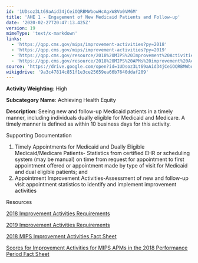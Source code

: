 ```yaml
---
id: '1UDsoz3Lt69aAid34jCeiOQRBMWbowHcAgxW8Vo0VM6M'
title: 'AHE 1 - Engagement of New Medicaid Patients and Follow-up'
date: '2020-02-27T20:47:13.425Z'
version: 19
mimeType: 'text/x-markdown'
links:
  - 'https://qpp.cms.gov/mips/improvement-activities?py=2018'
  - 'https://qpp.cms.gov/mips/improvement-activities?py=2019'
  - 'https://qpp.cms.gov/resource/2018%20MIPS%20Improvement%20Activities%20Fact%20Sheet'
  - 'https://qpp.cms.gov/resource/2018%20MIPS%20APMs%20improvement%20Activities%20scores%20fact%20sheet'
source: 'https://drive.google.com/open?id=1UDsoz3Lt69aAid34jCeiOQRBMWbowHcAgxW8Vo0VM6M'
wikigdrive: '9a3c47814c851f1e3ce25659ea66b7640ddaf209'
---
```

**Activity Weighting**: High

**Subcategory** **Name**: Achieving Health Equity

**Description**: Seeing new and follow-up Medicaid patients in a timely manner, including individuals dually eligible for Medicaid and Medicare. A timely manner is defined as within 10 business days for this activity.

Supporting Documentation

1. Timely Appointments for Medicaid and Dually Eligible Medicaid/Medicare Patients- Statistics from certified EHR or scheduling system (may be manual) on time from request for appointment to first appointment offered or appointment made by type of visit for Medicaid and dual eligible patients; and
2. Appointment Improvement Activities-Assessment of new and follow-up visit appointment statistics to identify and implement improvement activities

Resources

[2018 Improvement Activities Requirements](https://qpp.cms.gov/mips/improvement-activities?py=2018)

[2019 Improvement Activities Requirements](https://qpp.cms.gov/mips/improvement-activities?py=2019)

[2018 MIPS Improvement Activities Fact Sheet](https://qpp.cms.gov/resource/2018%20MIPS%20Improvement%20Activities%20Fact%20Sheet)

[Scores for Improvement Activities for MIPS APMs in the 2018 Performance Period Fact Sheet](https://qpp.cms.gov/resource/2018%20MIPS%20APMs%20improvement%20Activities%20scores%20fact%20sheet)

